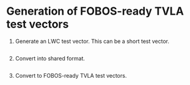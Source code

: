 # Generation of FOBOS-ready TVLA test vectors

1. Generate an LWC test vector. This can be a short test vector.

    ```cryptotvgen --npub_size 128 --tag_size 128 --aead xoodyakv1 --gen_custom False,False,16,16,False
    ```
2. Convert into shared format.

    ```python gen_shared.py --rdi-file rdi.txt --pdi-file pdi.txt --sdi-file sdi.txt --rdi-width 384 --pdi-width 32 --sdi-width 32 --pdi-shares 2 --sdi-shares 2 --rdi-words 1000
    ```
3. Convert to FOBOS-ready TVLA test vectors.

    ```python lwc_2_fobos_tv.py --width 32 --shares 2 --num_vectors 10 --pdi_file pdi_shared_2.txt --sdi_file sdi_shared_2.txt --do_file do.txt
    ```
